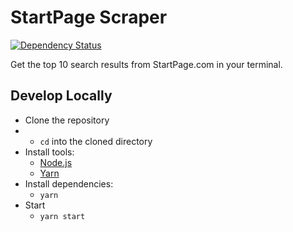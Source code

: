 # StartPage Scraper

[![Dependency Status](https://david-dm.org/nitrohorse/startpage-scraper.svg)](https://david-dm.org/nitrohorse/startpage-scraper)

Get the top 10 search results from StartPage.com in your terminal.

## Develop Locally
* Clone the repository
* * `cd` into the cloned directory
* Install tools:
  * [Node.js](https://nodejs.org/en/)
  * [Yarn](https://yarnpkg.com/en/)
* Install dependencies:
  * `yarn`
* Start
  * `yarn start`